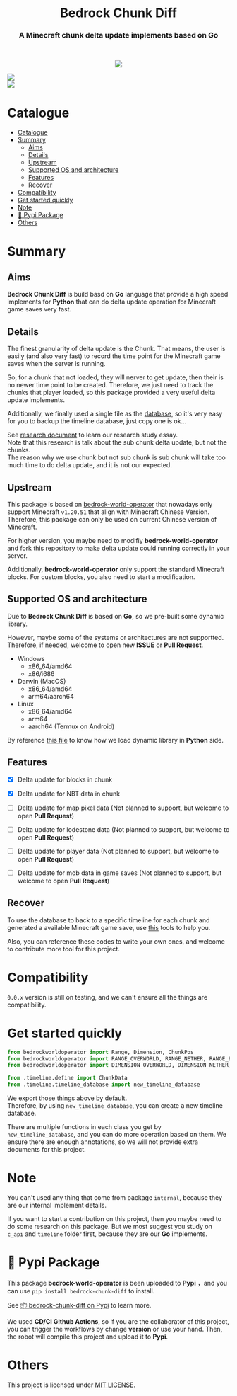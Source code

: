 <h1 align="center">Bedrock Chunk Diff</h1>
<h3 align="center">A Minecraft chunk delta update implements based on Go</h3>
<br/>
<p align="center">
<img src="https://forthebadge.com/images/badges/built-with-love.svg">
<p>



[python]: https://img.shields.io/badge/python-3.11-AB70FF?style=for-the-badge
[license]: https://img.shields.io/badge/LICENSE-MIT-228B22?style=for-the-badge



[![][python]](https://www.python.org/)<br/>
[![][license]](LICENSE)<br/>







# Catalogue
- [Catalogue](#catalogue)
- [Summary](#summary)
  - [Aims](#aims)
  - [Details](#details)
  - [Upstream](#upstream)
  - [Supported OS and architecture](#supported-os-and-architecture)
  - [Features](#features)
  - [Recover](#recover)
- [Compatibility](#compatibility)
- [Get started quickly](#get-started-quickly)
- [Note](#note)
- [🐍 Pypi Package](#-pypi-package)
- [Others](#others)





# Summary
## Aims
**Bedrock Chunk Diff** is build basd on **Go** language that provide a high speed implements for **Python** that can do delta update operation for Minecraft game saves very fast.



## Details
The finest granularity of delta update is the Chunk.
That means, the user is easily (and also very fast) to record the time point for the Minecraft game saves when the server is running.

So, for a chunk that not loaded, they will nerver to get update, then their is no newer time point to be created.
Therefore, we just need to track the chunks that player loaded, so this package provided a very useful delta update implements.

Additionally, we finally used a single file as the [database](https://github.com/etcd-io/bbolt), so it's very easy for you to backup the timeline database, just copy one is ok...

See [research document](./doc/Sub%20Chunk%20Delta%20Update%20Implements%20Disscussion.pdf) to learn our research study essay.<br/>
Note that this research is talk about the sub chunk delta update, but not the chunks.<br/>
The reason why we use chunk but not sub chunk is sub chunk will take too much time to do delta update, and it is not our expected.



## Upstream
This package is based on [bedrock-world-operator](https://github.com/YingLunTown-DreamLand/bedrock-world-operator) that nowadays only support Minecraft `v1.20.51` that align with Minecraft Chinese Version. Therefore, this package can only be used on current Chinese version of Minecraft.

For higher version, you maybe need to modifiy **bedrock-world-operator** and fork this repository to make delta update could running correctly in your server.

Additionally, **bedrock-world-operator** only support the standard Minecraft blocks. For custom blocks, you also need to start a modification.



## Supported OS and architecture
Due to **Bedrock Chunk Diff** is based on **Go**, so we pre-built some dynamic library.

However, maybe some of the systems or architectures are not supportted.
Therefore, if needed, welcome to open new **ISSUE** or **Pull Request**.

- Windows
    * x86_64/amd64
    * x86/i686
- Darwin (MacOS)
    * x86_64/amd64
    * arm64/aarch64
- Linux
    * x86_64/amd64
    * arm64
    * aarch64 (Termux on Android)

By reference [this file](./python/package/internal/load_dynamic_library.py) to know how we load dynamic library in **Python** side.



## Features
- [x] Delta update for blocks in chunk
- [x] Delta update for NBT data in chunk
- [ ] Delta update for map pixel data (Not planned to support, but welcome to open **Pull Request**)
- [ ] Delta update for lodestone data (Not planned to support, but welcome to open **Pull Request**)
- [ ] Delta update for player data (Not planned to support, but welcome to open **Pull Request**)
- [ ] Delta update for mob data in game saves (Not planned to support, but welcome to open **Pull Request**)



## Recover
To use the database to back to a specific timeline for each chunk and generated a available Minecraft game save, use [this](./cmd/recover) tools to help you.

Also, you can reference these codes to write your own ones, and welcome to contribute more tool for this project.





# Compatibility
`0.0.x` version is still on testing, and we can't ensure all the things are compatibility.





# Get started quickly
```python
from bedrockworldoperator import Range, Dimension, ChunkPos
from bedrockworldoperator import RANGE_OVERWORLD, RANGE_NETHER, RANGE_END
from bedrockworldoperator import DIMENSION_OVERWORLD, DIMENSION_NETHER, DIMENSION_END

from .timeline.define import ChunkData
from .timeline.timeline_database import new_timeline_database
```

We export those things above by default.<br/>
Therefore, by using `new_timeline_database`, you can create a new timeline database.

There are multiple functions in each class you get by `new_timeline_database`, and you can do more operation based on them.
We ensure there are enough annotations, so we will not provide extra documents for this project.





# Note
You can't used any thing that come from package `internal`, because they are our internal implement details.

If you want to start a contribution on this project, then you maybe need to do some research on this package.
But we most suggest you study on `c_api` and `timeline` folder first, because they are our **Go** implements.





# 🐍 Pypi Package
This package **bedrock-world-operator** is been uploaded to **Pypi** ，and you can use `pip install bedrock-chunk-diff` to install.

See [📦 bedrock-chunk-diff on Pypi](https://pypi.org/project/bedrock-chunk-diff) to learn more.

We used **CD/CI Github Actions**, so if you are the collaborator of this project, you can trigger the workflows by change **version** or use your hand. Then, the robot will compile this project and upload it to **Pypi**.





# Others
This project is licensed under [MIT LICENSE](./LICENSE).

